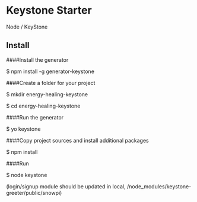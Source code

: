 # Keystone Starter
Node / KeyStone

## Install
####Install the generator

$ npm install -g generator-keystone


####Create a folder for your project

$ mkdir energy-healing-keystone

$ cd energy-healing-keystone


####Run the generator

$ yo keystone


####Copy project sources and install additional packages

$ npm install

####Run

$ node keystone

(login/signup module should be updated in local, /node_modules/keystone-greeter/public/snowpi)
